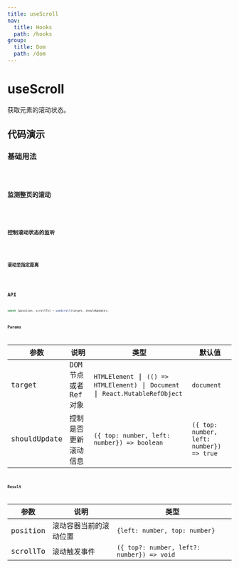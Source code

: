 ```yaml
---
title: useScroll
nav:
  title: Hooks
  path: /hooks
group:
  title: Dom
  path: /dom
---
```


# useScroll

获取元素的滚动状态。


## 代码演示

### 基础用法

<code src="./demo/demo1.tsx" />

### 监测整页的滚动

<code src="./demo/demo2.tsx" />

### 控制滚动状态的监听

<code src="./demo/demo3.tsx" />

### 滚动至指定距离

<code src="./demo/demo4.tsx" />

## API

```typescript
const [position, scrollTo] = useScroll(target, shouldUpdate);
```

### Params

| 参数         | 说明                  | 类型                                        | 默认值                                   |
|--------------|-----------------------|---------------------------------------------|------------------------------------------|
| target       | DOM 节点或者 Ref 对象 | `HTMLElement` \| `(() => HTMLElement)` \| `Document` \| `React.MutableRefObject`   | `document`                               |
| shouldUpdate | 控制是否更新滚动信息  | `({ top: number, left: number}) => boolean` | `({ top: number, left: number}) => true` |


### Result

| 参数     | 说明                   | 类型                          |
|----------|------------------------|-------------------------------|
| position | 滚动容器当前的滚动位置 | `{left: number, top: number}` |
| scrollTo | 滚动触发事件 | `({ top?: number, left?: number}) => void` |
